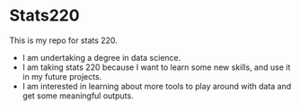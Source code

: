 # Stats220

This is my repo for stats 220.

- I am undertaking a degree in data science.
- I am taking stats 220 because I want to learn some new skills, and use it in my future projects.
- I am interested in learning about more tools to play around with data and get some meaningful outputs.

  
